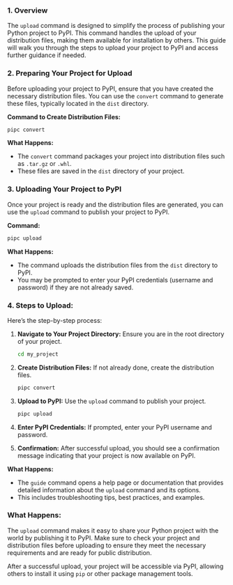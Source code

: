 ### 1. **Overview**
The `upload` command is designed to simplify the process of publishing your Python project to PyPI. This command handles the upload of your distribution files, making them available for installation by others. This guide will walk you through the steps to upload your project to PyPI and access further guidance if needed.

### 2. **Preparing Your Project for Upload**
Before uploading your project to PyPI, ensure that you have created the necessary distribution files. You can use the `convert` command to generate these files, typically located in the `dist` directory.

**Command to Create Distribution Files:**
```bash
pipc convert
```

**What Happens:**
- The `convert` command packages your project into distribution files such as `.tar.gz` or `.whl`.
- These files are saved in the `dist` directory of your project.

### 3. **Uploading Your Project to PyPI**
Once your project is ready and the distribution files are generated, you can use the `upload` command to publish your project to PyPI.

**Command:**
```bash
pipc upload
```

**What Happens:**
- The command uploads the distribution files from the `dist` directory to PyPI.
- You may be prompted to enter your PyPI credentials (username and password) if they are not already saved.

### 4. **Steps to Upload:**
Here’s the step-by-step process:

1. **Navigate to Your Project Directory:**
   Ensure you are in the root directory of your project.
   ```bash
   cd my_project
   ```

2. **Create Distribution Files:**
   If not already done, create the distribution files.
   ```bash
   pipc convert
   ```

3. **Upload to PyPI:**
   Use the `upload` command to publish your project.
   ```bash
   pipc upload
   ```

4. **Enter PyPI Credentials:**
   If prompted, enter your PyPI username and password.

5. **Confirmation:**
   After successful upload, you should see a confirmation message indicating that your project is now available on PyPI.

**What Happens:**
- The `guide` command opens a help page or documentation that provides detailed information about the `upload` command and its options.
- This includes troubleshooting tips, best practices, and examples.

### **What Happens:**
The `upload` command makes it easy to share your Python project with the world by publishing it to PyPI. Make sure to check your project and distribution files before uploading to ensure they meet the necessary requirements and are ready for public distribution.

After a successful upload, your project will be accessible via PyPI, allowing others to install it using `pip` or other package management tools.
